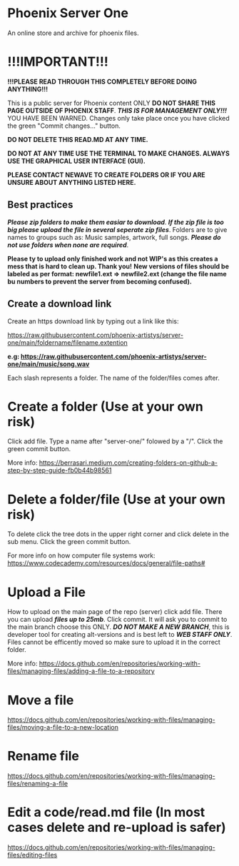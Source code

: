 # Phoenix Server One

An online store and archive for phoenix files.

# !!!IMPORTANT!!!

**!!!PLEASE READ THROUGH THIS COMPLETELY BEFORE DOING ANYTHING!!!**

This is a public server for Phoenix content ONLY **DO NOT SHARE THIS PAGE OUTSIDE OF PHOENIX STAFF**. ***THIS IS FOR MANAGEMENT ONLY!!!*** YOU HAVE BEEN WARNED.
Changes only take place once you have clicked the green "Commit changes..." button.

**DO NOT DELETE THIS READ.MD AT ANY TIME.**

**DO NOT AT ANY TIME USE THE TERMINAL TO MAKE CHANGES. ALWAYS USE THE GRAPHICAL USER INTERFACE (GUI).**

**PLEASE CONTACT NEWAVE TO CREATE FOLDERS OR IF YOU ARE UNSURE ABOUT ANYTHING LISTED HERE.**

## Best practices 

***Please zip folders to make them easiar to download***. ***If the zip file is too big please upload the file in several seperate zip files***. Folders are to give names to groups such as: Music samples, artwork, full songs. ***Please do not use folders when none are required***.

**Please ty to upload only finished work and not WIP's as this creates a mess that is hard to clean up. Thank you!**
**New versions of files should be labeled as per format: newfile1.ext => newfile2.ext (change the file name bu numbers to prevent the server from becoming confused).**

## Create a download link

Create an https download link by typing out a link like this:

https://raw.githubusercontent.com/phoenix-artistys/server-one/main/foldername/filename.extention

**e.g: https://raw.githubusercontent.com/phoenix-artistys/server-one/main/music/song.wav**

Each slash represents a folder. The name of the folder/files comes after.

# Create a folder (Use at your own risk)

Click add file. Type a name after "server-one/" folowed by a "/". Click the green commit button.

More info: https://berrasari.medium.com/creating-folders-on-github-a-step-by-step-guide-fb0b44b98561

# Delete a folder/file (Use at your own risk)

To delete click the tree dots in the upper right corner and click delete in the sub menu. Click the green commit button.

For more info on how computer file systems work: https://www.codecademy.com/resources/docs/general/file-paths#

# Upload a File

How to upload on the main page of the repo (server) click add file. There you can upload ***files up to 25mb***. Click commit. It will ask you to commit to the main branch choose this ONLY. ***DO NOT MAKE A NEW BRANCH***, this is developer tool for creating alt-versions and is best left to ***WEB STAFF ONLY***. Files cannot be efficently moved so make sure to upload it in the correct folder.

More info: https://docs.github.com/en/repositories/working-with-files/managing-files/adding-a-file-to-a-repository

# Move a file

https://docs.github.com/en/repositories/working-with-files/managing-files/moving-a-file-to-a-new-location

# Rename file

https://docs.github.com/en/repositories/working-with-files/managing-files/renaming-a-file

# Edit a code/read.md file (In most cases delete and re-upload is safer)

https://docs.github.com/en/repositories/working-with-files/managing-files/editing-files
